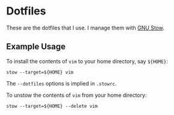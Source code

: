 # Dotfiles

These are the dotfiles that I use.
I manage them with [GNU Stow](https://www.gnu.org/software/stow/ 'Stow - GNU Project - Free Software Foundation').

## Example Usage

To install the contents of `vim` to your home directory, say `${HOME}`:

```
stow --target=${HOME} vim
```

The `--dotfiles` options is implied in `.stowrc`.

To unstow the contents of `vim` from your home directory:

```
stow --target=${HOME} --delete vim
```
